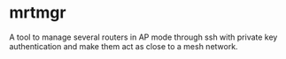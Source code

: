 # mrtmgr
A tool to manage several routers in AP mode through ssh with private key authentication and make them act as close to a mesh network.
